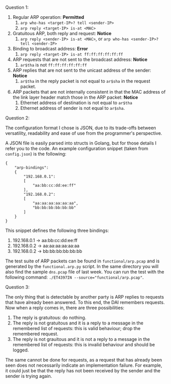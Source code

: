 Question 1:

1. Regular ARP operation: **Permitted**
    1. `arp who-has <target-IP>? tell <sender-IP>`
    2. `arp reply <target-IP> is-at <MAC>`
2. Gratuitous ARP, both reply and request: **Notice**
    1. `arp reply <sender-IP> is-at <MAC>`, or `arp who-has <sender-IP>? tell
       <sender-IP>`
3. Binding to broadcast address: **Error**
    1. `arp reply <target-IP> is-at ff:ff:ff:ff:ff:ff`
4. ARP requests that are not sent to the broadcast address: **Notice**
    1. `ar$tha` is not `ff:ff:ff:ff:ff:ff`
5. ARP replies that are not sent to the unicast address of the sender: **Notice**
    1. `ar$tha` in the reply packet is not equal to `ar$sha` in the request
       packet.
6. ARP packets that are not internally consistent in that the MAC address of the
   link layer header match those in the ARP packet: **Notice**
    1. Ethernet address of destination is not equal to `ar$tha`
    2. Ethernet address of sender is not equal to `ar$sha`.

Question 2:

The configuration format I chose is JSON, due to its trade-offs between
versatility, readability and ease of use from the programmer's perspective.

A JSON file is easily parsed into structs in Golang, but for those details I
refer you to the code. An example configuration snippet (taken from
`config.json`) is the following:

```
{
	"arp-bindings":
	{
		"192.168.0.1":
		[
			"aa:bb:cc:dd:ee:ff"
		],
		"192.168.0.2":
		[
			"aa:aa:aa:aa:aa:aa",
			"bb:bb:bb:bb:bb:bb"
		]
	}
}
```

This snippet defines the following three bindings:

1. 192.168.0.1 -> aa:bb:cc:dd:ee:ff
2. 192.168.0.2 -> aa:aa:aa:aa:aa:aa
3. 192.168.0.2 -> bb:bb:bb:bb:bb:bb

The test suite of ARP packets can be found in `functional/arp.pcap` and is
generated by the `functional.arp.py` script. In the same directory you will also
find the sample `dns.pcap` file of last week. You can run the test with the
following command: `./ET4397IN --source="functional/arp.pcap"`.

Question 3:

The only thing that is detectable by another party is ARP replies to requests
that have already been answered. To this end, the DAI remembers requests. Now
when a reply comes in, there are three possibilities:

1. The reply is gratuitous: do nothing.
2. The reply is not gratuitous and it is a reply to a message in the remembered
   list of requests: this is valid behaviour; drop the remembered request.
3. The reply is not grauitous and it is not a reply to a message in the
   remembered list of requests: this is invalid behaviour and should be logged.

The same cannot be done for requests, as a request that has already been seen
does not necessarily indicate an implementation failure. For example, it could
just be that the reply has not been received by the sender and the sender is
trying again.
